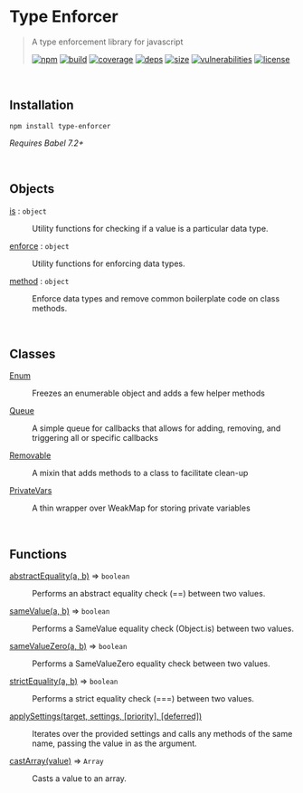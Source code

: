 # Type Enforcer

> A type enforcement library for javascript
>
> [![npm][npm]][npm-url]
[![build][build]][build-url]
[![coverage][coverage]][coverage-url]
[![deps][deps]][deps-url]
[![size][size]][size-url]
[![vulnerabilities][vulnerabilities]][vulnerabilities-url]
[![license][license]][license-url]

<br><a name="Installation"></a>

## Installation
```
npm install type-enforcer
```
_Requires Babel 7.2+_


<br>

## Objects

<dl>
<dt><a href="docs/is.md">is</a> : <code>object</code></dt>
<dd><p>Utility functions for checking if a value is a particular data type.</p>
</dd>
<dt><a href="docs/enforce.md">enforce</a> : <code>object</code></dt>
<dd><p>Utility functions for enforcing data types.</p>
</dd>
<dt><a href="docs/method.md">method</a> : <code>object</code></dt>
<dd><p>Enforce data types and remove common boilerplate code on class methods.</p>
</dd>
</dl>

<br>

## Classes

<dl>
<dt><a href="docs/Enum.md">Enum</a></dt>
<dd><p>Freezes an enumerable object and adds a few helper methods</p>
</dd>
<dt><a href="docs/Queue.md">Queue</a></dt>
<dd><p>A simple queue for callbacks that allows for adding, removing, and triggering all or specific callbacks</p>
</dd>
<dt><a href="docs/Removable.md">Removable</a></dt>
<dd><p>A mixin that adds methods to a class to facilitate clean-up</p>
</dd>
<dt><a href="docs/PrivateVars.md">PrivateVars</a></dt>
<dd><p>A thin wrapper over WeakMap for storing private variables</p>
</dd>
</dl>

<br>

## Functions

<dl>
<dt><a href="docs/abstractEquality.md">abstractEquality(a, b)</a> ⇒ <code>boolean</code></dt>
<dd><p>Performs an abstract equality check (==) between two values.</p>
</dd>
<dt><a href="docs/sameValue.md">sameValue(a, b)</a> ⇒ <code>boolean</code></dt>
<dd><p>Performs a SameValue equality check (Object.is) between two values.</p>
</dd>
<dt><a href="docs/sameValueZero.md">sameValueZero(a, b)</a> ⇒ <code>boolean</code></dt>
<dd><p>Performs a SameValueZero equality check between two values.</p>
</dd>
<dt><a href="docs/strictEquality.md">strictEquality(a, b)</a> ⇒ <code>boolean</code></dt>
<dd><p>Performs a strict equality check (===) between two values.</p>
</dd>
<dt><a href="docs/applySettings.md">applySettings(target, settings, [priority], [deferred])</a></dt>
<dd><p>Iterates over the provided settings and calls any methods of the same name, passing the value in as the argument.</p>
</dd>
<dt><a href="docs/castArray.md">castArray(value)</a> ⇒ <code>Array</code></dt>
<dd><p>Casts a value to an array.</p>
</dd>
</dl>

[npm]: https://img.shields.io/npm/v/type-enforcer.svg
[npm-url]: https://npmjs.com/package/type-enforcer
[build]: https://travis-ci.org/DarrenPaulWright/type-enforcer.svg?branch&#x3D;master
[build-url]: https://travis-ci.org/DarrenPaulWright/type-enforcer
[coverage]: https://coveralls.io/repos/github/DarrenPaulWright/type-enforcer/badge.svg?branch&#x3D;master
[coverage-url]: https://coveralls.io/github/DarrenPaulWright/type-enforcer?branch&#x3D;master
[deps]: https://david-dm.org/darrenpaulwright/type-enforcer.svg
[deps-url]: https://david-dm.org/darrenpaulwright/type-enforcer
[size]: https://packagephobia.now.sh/badge?p&#x3D;type-enforcer
[size-url]: https://packagephobia.now.sh/result?p&#x3D;type-enforcer
[vulnerabilities]: https://snyk.io/test/github/DarrenPaulWright/type-enforcer/badge.svg?targetFile&#x3D;package.json
[vulnerabilities-url]: https://snyk.io/test/github/DarrenPaulWright/type-enforcer?targetFile&#x3D;package.json
[license]: https://img.shields.io/github/license/DarrenPaulWright/type-enforcer.svg
[license-url]: https://npmjs.com/package/type-enforcer/LICENSE.md
